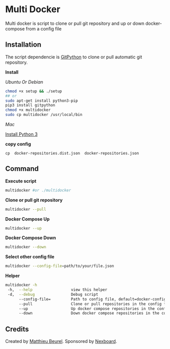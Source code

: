 # Multi Docker

Multi docker is script to clone or pull git repository and up or down docker-compose from a config file

## Installation

The script dependencie is [GitPython](https://gitpython.readthedocs.io/en/stable/) to clone or pull automatic git repository.

**Install**

_Ubuntu Or Debian_
```bash
chmod +x setup && ./setup
## or
sudo apt-get install python3-pip
pip3 install gitpython
chmod +x multidocker
sudo cp multidocker /usr/local/bin
```
_Mac_

[Install Python 3](https://docs.python-guide.org/starting/install3/osx/)

**copy config**
```
cp  docker-repositories.dist.json  docker-repositories.json
```

## Command

**Execute script**
```bash
multidocker #or ./multidocker
```

**Clone or pull git repository**
```bash
multidocker --pull
```

**Docker Compose Up**
```bash
multidocker --up
```

**Docker Compose Down**
```bash
multidocker --down
```

**Select other config file**
```bash
multidocker --config-file=path/to/your/file.json
```

**Helper**
```bash
multidocker -h
 -h,  --help                 view this helper
 -d,  --debug                Debug script
      --config-file=         Path to config file, default=docker-config.yml
      --pull                 Clone or pull repositories in the config file
      --up                   Up docker compose repositories in the config file
      --down                 Down docker compose repositories in the config file
```





## Credits

Created by [Matthieu Beurel](https://www.mbeurel.com). Sponsored by [Nexboard](https://www.nexboard.fr).